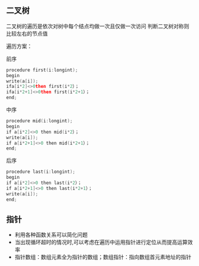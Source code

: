 ## 二叉树
二叉树的遍历是依次对树中每个结点均做一次且仅做一次访问
判断二叉树对称则比较左右的节点值

遍历方案：

前序
```C++
procedure first(i:longint);
begin
write(a[i]);
ifa[i*2]<>0then first(i*2）；
ifa[i*2+1]<>0then first(i*2+1）；
end;
```
中序
```C++
procedure mid(i:longint);
begin
if a[i*2]<>0 then mid(i*2）；
write(a[i]);
if a[i*2+1]<>0 then mid(i*2+1）；
end;
```
后序
```C++
procedure last(i:longint);
begin
if a[i*2]<>0 then last(i*2）；
if a[i*2+1]<>0 then last(i*2+1）；
write(a[i]);
end;
```

## 指针
* 利用各种函数关系可以简化问题
* 当出现循环超时的情况时,可以考虑在遍历中运用指针进行定位从而提高运算效率
* 指针数组：数组元素全为指针的数组；数组指针：指向数组首元素地址的指针
